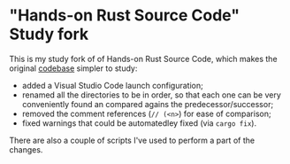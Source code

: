 # "Hands-on Rust Source Code" Study fork

This is my study fork of of Hands-on Rust Source Code, which makes the original [codebase](https://github.com/thebracket/HandsOnRust) simpler to study:

- added a Visual Studio Code launch configuration;
- renamed all the directories to be in order, so that each one can be very conveniently found an compared agains the predecessor/successor;
- removed the comment references (`// (<n>`) for ease of comparison;
- fixed warnings that could be automatedley fixed (via `cargo fix`).

There are also a couple of scripts I've used to perform a part of the changes.
